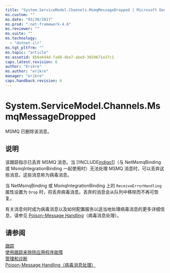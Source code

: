 ```yaml
---
title: "System.ServiceModel.Channels.MsmqMessageDropped | Microsoft Docs"
ms.custom: ""
ms.date: "03/30/2017"
ms.prod: ".net-framework-4.6"
ms.reviewer: ""
ms.suite: ""
ms.technology: 
  - "dotnet-clr"
ms.tgt_pltfrm: ""
ms.topic: "article"
ms.assetid: 8b6e644d-fa68-4be7-abe9-3659671a37c1
caps.latest.revision: 6
author: "Erikre"
ms.author: "erikre"
manager: "erikre"
caps.handback.revision: 6
---
```

# System.ServiceModel.Channels.MsmqMessageDropped
MSMQ 已删除该消息。  
  
## 说明  
 该跟踪指示已丢弃 MSMQ 消息。当 [!INCLUDE[indigo1](../../../../../includes/indigo1-md.md)]（与 NetMsmqBinding 或 MsmqIntegrationBinding 一起使用时）无法处理 MSMQ 消息时，可以丢弃这些消息。这些消息称为病毒消息。  
  
 当 NetMsmqBinding 或 MsmqIntegrationBinding 上的 `ReceiveErrorHandling` 属性设置为 `Drop` 时，将丢弃病毒消息。丢弃的消息会从队列中移除而不再可恢复。  
  
 有关消息何时成为病毒消息以及如何配置服务以适当地处理病毒消息的更多详细信息，请参见 [Poison\-Message Handling](http://go.microsoft.com/fwlink/?LinkID=99546)（病毒消息处理）。  
  
## 请参阅  
 [跟踪](../../../../../docs/framework/wcf/diagnostics/tracing/index.md)   
 [使用跟踪来排除应用程序故障](../../../../../docs/framework/wcf/diagnostics/tracing/using-tracing-to-troubleshoot-your-application.md)   
 [管理和诊断](../../../../../docs/framework/wcf/diagnostics/index.md)   
 [Poison\-Message Handling（病毒消息处理）](http://go.microsoft.com/fwlink/?LinkID=99546)